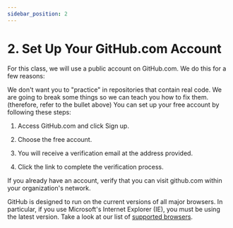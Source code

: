 ```yaml
---
sidebar_position: 2
---
```


# 2. Set Up Your GitHub.com Account

For this class, we will use a public account on GitHub.com. We do this for a few reasons:

We don't want you to "practice" in repositories that contain real code.
We are going to break some things so we can teach you how to fix them. (therefore, refer to the bullet above)
You can set up your free account by following these steps:

1. Access GitHub.com and click Sign up.

2. Choose the free account.

3. You will receive a verification email at the address provided.

4. Click the link to complete the verification process.

If you already have an account, verify that you can visit github.com within your organization's network.

GitHub is designed to run on the current versions of all major browsers. In particular, if you use Microsoft's Internet Explorer (IE), you must be using the latest version. Take a look at our list of [supported browsers](https://docs.github.com/en/get-started/using-github/supported-browsers).